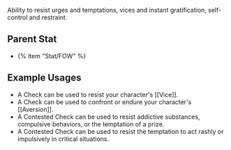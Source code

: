 Ability to resist urges and temptations, vices and instant gratification, self-control and restraint.

## Parent Stat

* {% item "Stat/FOW" %}

## Example Usages

* A Check can be used to resist your character's [[Vice]].
* A Check can be used to confront or endure your character's [[Aversion]].
* A Contested Check can be used to resist addictive substances, compulsive behaviors, or the temptation of a prize.
* A Contested Check can be used to resist the temptation to act rashly or impulsively in critical situations.
